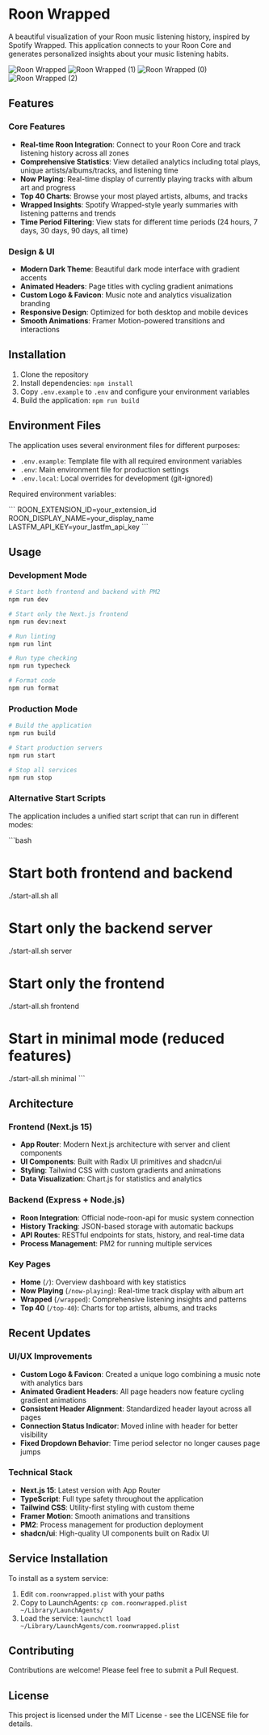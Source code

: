 # Roon Wrapped

A beautiful visualization of your Roon music listening history, inspired by Spotify Wrapped. This application connects to your Roon Core and generates personalized insights about your music listening habits.

![Roon Wrapped](https://github.com/user-attachments/assets/da45b217-d592-4003-9abb-cd4b64425a42)
![Roon Wrapped (1)](https://github.com/user-attachments/assets/cbc5ec5e-dfea-4473-b9f7-24808630bee8)
![Roon Wrapped (0)](https://github.com/user-attachments/assets/818c925b-53eb-4aff-b46b-8037ea467cae)
![Roon Wrapped (2)](https://github.com/user-attachments/assets/5c9ee491-5607-4039-8b8d-98256741472d)


## Features

### Core Features
- **Real-time Roon Integration**: Connect to your Roon Core and track listening history across all zones
- **Comprehensive Statistics**: View detailed analytics including total plays, unique artists/albums/tracks, and listening time
- **Now Playing**: Real-time display of currently playing tracks with album art and progress
- **Top 40 Charts**: Browse your most played artists, albums, and tracks
- **Wrapped Insights**: Spotify Wrapped-style yearly summaries with listening patterns and trends
- **Time Period Filtering**: View stats for different time periods (24 hours, 7 days, 30 days, 90 days, all time)

### Design & UI
- **Modern Dark Theme**: Beautiful dark mode interface with gradient accents
- **Animated Headers**: Page titles with cycling gradient animations
- **Custom Logo & Favicon**: Music note and analytics visualization branding
- **Responsive Design**: Optimized for both desktop and mobile devices
- **Smooth Animations**: Framer Motion-powered transitions and interactions

## Installation

1. Clone the repository
2. Install dependencies: `npm install`
3. Copy `.env.example` to `.env` and configure your environment variables
4. Build the application: `npm run build`

## Environment Files

The application uses several environment files for different purposes:

- `.env.example`: Template file with all required environment variables
- `.env`: Main environment file for production settings
- `.env.local`: Local overrides for development (git-ignored)

Required environment variables:

\`\`\`
ROON_EXTENSION_ID=your_extension_id
ROON_DISPLAY_NAME=your_display_name
LASTFM_API_KEY=your_lastfm_api_key
\`\`\`

## Usage

### Development Mode

```bash
# Start both frontend and backend with PM2
npm run dev

# Start only the Next.js frontend
npm run dev:next

# Run linting
npm run lint

# Run type checking
npm run typecheck

# Format code
npm run format
```

### Production Mode

```bash
# Build the application
npm run build

# Start production servers
npm run start

# Stop all services
npm run stop
```

### Alternative Start Scripts

The application includes a unified start script that can run in different modes:

\`\`\`bash
# Start both frontend and backend
./start-all.sh all

# Start only the backend server
./start-all.sh server

# Start only the frontend
./start-all.sh frontend

# Start in minimal mode (reduced features)
./start-all.sh minimal
\`\`\`

## Architecture

### Frontend (Next.js 15)
- **App Router**: Modern Next.js architecture with server and client components
- **UI Components**: Built with Radix UI primitives and shadcn/ui
- **Styling**: Tailwind CSS with custom gradients and animations
- **Data Visualization**: Chart.js for statistics and analytics

### Backend (Express + Node.js)
- **Roon Integration**: Official node-roon-api for music system connection
- **History Tracking**: JSON-based storage with automatic backups
- **API Routes**: RESTful endpoints for stats, history, and real-time data
- **Process Management**: PM2 for running multiple services

### Key Pages
- **Home** (`/`): Overview dashboard with key statistics
- **Now Playing** (`/now-playing`): Real-time track display with album art
- **Wrapped** (`/wrapped`): Comprehensive listening insights and patterns
- **Top 40** (`/top-40`): Charts for top artists, albums, and tracks

## Recent Updates

### UI/UX Improvements
- **Custom Logo & Favicon**: Created a unique logo combining a music note with analytics bars
- **Animated Gradient Headers**: All page headers now feature cycling gradient animations
- **Consistent Header Alignment**: Standardized header layout across all pages
- **Connection Status Indicator**: Moved inline with header for better visibility
- **Fixed Dropdown Behavior**: Time period selector no longer causes page jumps

### Technical Stack
- **Next.js 15**: Latest version with App Router
- **TypeScript**: Full type safety throughout the application
- **Tailwind CSS**: Utility-first styling with custom theme
- **Framer Motion**: Smooth animations and transitions
- **PM2**: Process management for production deployment
- **shadcn/ui**: High-quality UI components built on Radix UI

## Service Installation

To install as a system service:

1. Edit `com.roonwrapped.plist` with your paths
2. Copy to LaunchAgents: `cp com.roonwrapped.plist ~/Library/LaunchAgents/`
3. Load the service: `launchctl load ~/Library/LaunchAgents/com.roonwrapped.plist`

## Contributing

Contributions are welcome! Please feel free to submit a Pull Request.

## License

This project is licensed under the MIT License - see the LICENSE file for details. 
